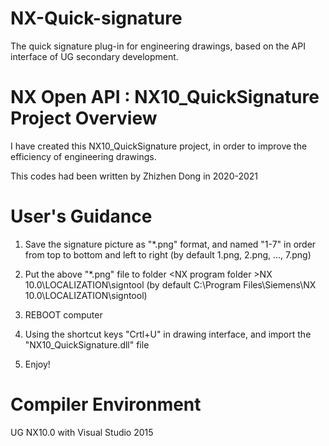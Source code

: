 # NX-Quick-signature
The quick signature plug-in for engineering drawings, based on the API interface of UG secondary development.

# NX Open API : NX10_QuickSignature Project Overview
I have created this NX10_QuickSignature project, in order to improve the efficiency of engineering drawings.



This codes had been written by Zhizhen Dong in 2020-2021

# User's Guidance

1. Save the signature picture as "*.png" format, and named "1-7" in order from top to bottom and left to right
  (by default 1.png, 2.png, ..., 7.png)

2. Put the above "*.png" file to folder &#60;NX program folder &#62;NX 10.0\LOCALIZATION\signtool 
  (by default C:\Program Files\Siemens\NX 10.0\LOCALIZATION\signtool)

3. REBOOT computer

4. Using the shortcut keys "Crtl+U" in drawing interface, and import the "NX10_QuickSignature.dll" file

5. Enjoy!


# Compiler Environment
UG NX10.0 with Visual Studio 2015



